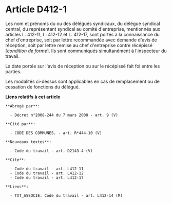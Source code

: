 # Article D412-1

Les nom et prénoms du ou des délégués syndicaux, du délégué syndical central, du représentant syndical au comité
d'entreprise, mentionnés aux articles L. 412-11, L. 412-12 et L. 412-17, sont portés à la connaissance du chef d'entreprise,
soit par lettre recommandée avec demande d'avis de réception, soit par lettre remise au chef d'entreprise contre récépissé
[*condition de forme*]. Ils sont communiqués simultanément à l'inspecteur du travail. 

La date portée sur l'avis de réception ou sur le récépissé fait foi entre les parties. 

Les modalités ci-dessus sont applicables en cas de remplacement ou de cessation de fonctions du délégué.

**Liens relatifs à cet article**

	**Abrogé par**:

	  - Décret n°2008-244 du 7 mars 2008 - art. 9 (V)

	**Cité par**:

	  - CODE DES COMMUNES. - art. R*444-10 (V)

	**Nouveaux textes**:

	  - Code du travail - art. D2143-4 (V)

	**Cite**:

	  - Code du travail - art. L412-11
	  - Code du travail - art. L412-12
	  - Code du travail - art. L412-17

	**Liens**:

	  - TXT_ASSOCIE: Code du travail - art. L412-14 (M)
